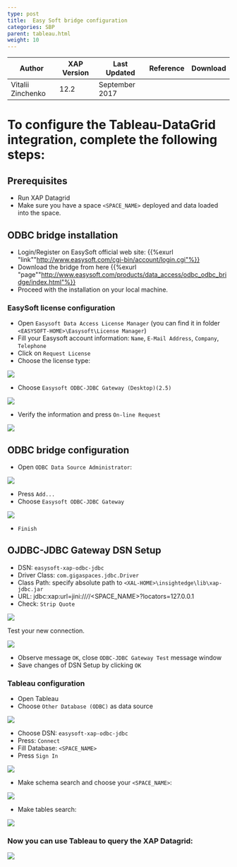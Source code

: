 ```yaml
---
type: post
title:  Easy Soft bridge configuration
categories: SBP
parent: tableau.html
weight: 10
---
```



|Author|XAP Version|Last Updated | Reference | Download |
|------|-----------|-------------|-----------|----------|
| Vitalii Zinchenko    | 12.2 | September 2017|    |     |

# To configure the Tableau-DataGrid integration, complete the following steps:

## Prerequisites

- Run XAP Datagrid
- Make sure you have a space `<SPACE_NAME>` deployed and data loaded into the space.

 
## ODBC bridge installation

- Login/Register on EasySoft official web site: {{%exurl "link""http://www.easysoft.com/cgi-bin/account/login.cgi"%}}
- Download the bridge from here {{%exurl "page""http://www.easysoft.com/products/data_access/odbc_odbc_bridge/index.html"%}}
- Proceed with the installation on your local machine.

### EasySoft license configuration

- Open `Easysoft Data Access License Manager` (you can find it in folder `<EASYSOFT-HOME>\Easysoft\License Manager`)
- Fill your Easysoft account information: `Name`, `E-Mail Address`, `Company`, `Telephone`
- Click on `Request License`  
- Choose the license type:

![](/attachment_files/sbp/easysoft/easysoft_data_license_manager_1.png)

- Choose `Easysoft ODBC-JDBC Gateway (Desktop)(2.5)`

![](/attachment_files/sbp/easysoft/easysoft_data_license_manager_2.png)

 
- Verify the information and press `On-line Request`

![](/attachment_files/sbp/easysoft/easysoft_data_license_manager_3.png)

## ODBC bridge configuration

- Open `ODBC Data Source Administrator`:

![](/attachment_files/sbp/easysoft/odbc_data_source_administrator_1_3.png)

- Press `Add...`
- Choose `Easysoft ODBC-JDBC Gateway`

![](/attachment_files/sbp/easysoft/odbc_data_source_administrator_2_1.png)
  
- `Finish`

## OJDBC-JDBC Gateway DSN Setup

- DSN: `easysoft-xap-odbc-jdbc`
- Driver Class: `com.gigaspaces.jdbc.Driver`
- Class Path: specify absolute path to `<XAL-HOME>\insightedge\lib\xap-jdbc.jar`
- URL: jdbc:xap:url=jini://*/*/<SPACE_NAME>?locators=127.0.0.1
- Check: `Strip Quote`

![](/attachment_files/sbp/easysoft/odbc_data_source_administrator_3_1.png)
 
Test your new connection.

![](/attachment_files/sbp/easysoft/odbc_data_source_administrator_4.png)

- Observe message `OK`, close `ODBC-JDBC Gateway Test` message window
- Save changes of DSN Setup by clicking `OK`

### Tableau configuration

- Open Tableau
- Choose `Other Database (ODBC)` as data source

![](/attachment_files/sbp/easysoft/tableau_1.png)
  
- Choose DSN: `easysoft-xap-odbc-jdbc`
- Press: `Connect`
- Fill Database: `<SPACE_NAME>`
- Press `Sign In`

![](/attachment_files/sbp/easysoft/tableau_2_1.png)

- Make schema search and choose your `<SPACE_NAME>`:

![](/attachment_files/sbp/easysoft/tableau_3.png)

- Make tables search:

![](/attachment_files/sbp/easysoft/tableau_4_1.png)

### Now you can use Tableau to query the XAP Datagrid:

![](/attachment_files/sbp/easysoft/tableau_5_1.png)
